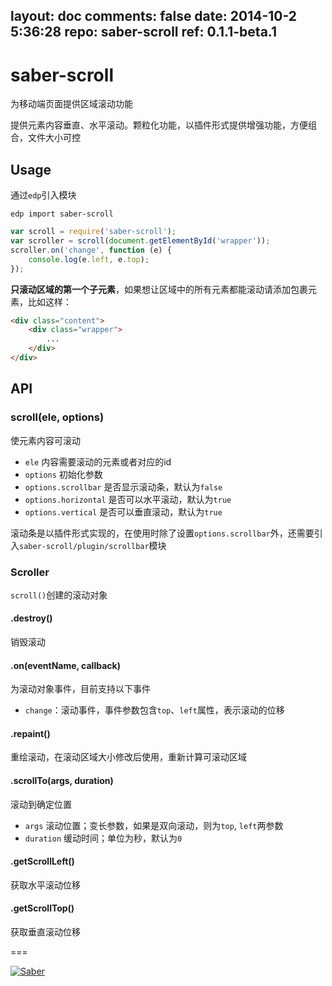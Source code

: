 layout: doc
comments: false
date: 2014-10-2 5:36:28
repo: saber-scroll
ref: 0.1.1-beta.1
---

# saber-scroll

为移动端页面提供区域滚动功能

提供元素内容垂直、水平滚动。颗粒化功能，以插件形式提供增强功能，方便组合，文件大小可控

## Usage

通过`edp`引入模块

    edp import saber-scroll

```javascript
var scroll = require('saber-scroll');
var scroller = scroll(document.getElementById('wrapper'));
scroller.on('change', function (e) {
    console.log(e.left, e.top);
});
```

__只滚动区域的第一个子元素__，如果想让区域中的所有元素都能滚动请添加包裹元素，比如这样：

```html
<div class="content">
    <div class="wrapper">
        ...
    </div>
</div>
```

## API

### scroll(ele, options)

使元素内容可滚动

* `ele` 内容需要滚动的元素或者对应的id
* `options` 初始化参数
* `options.scrollbar` 是否显示滚动条，默认为`false`
* `options.horizontal` 是否可以水平滚动，默认为`true`
* `options.vertical` 是否可以垂直滚动，默认为`true`

滚动条是以插件形式实现的，在使用时除了设置`options.scrollbar`外，还需要引入`saber-scroll/plugin/scrollbar`模块

### Scroller

`scroll()`创建的滚动对象

#### .destroy()

销毁滚动

#### .on(eventName, callback)

为滚动对象事件，目前支持以下事件

* `change`：滚动事件，事件参数包含`top`、`left`属性，表示滚动的位移

#### .repaint()

重绘滚动，在滚动区域大小修改后使用，重新计算可滚动区域

#### .scrollTo(args, duration)

滚动到确定位置

* `args` 滚动位置；变长参数，如果是双向滚动，则为`top`, `left`两参数
* `duration` 缓动时间；单位为秒，默认为`0`

#### .getScrollLeft()

获取水平滚动位移

#### .getScrollTop()

获取垂直滚动位移

===

[![Saber](https://f.cloud.github.com/assets/157338/1485433/aeb5c72a-4714-11e3-87ae-7ef8ae66e605.png)](http://ecomfe.github.io/saber/)
